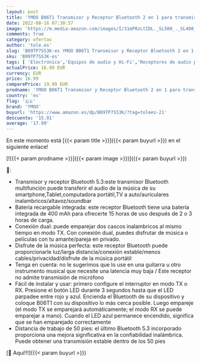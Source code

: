 ```yaml
---
layout: post
title: 'YMOO B06T1 Transmisor y Receptor Bluetooth 2 en 1 para transmisión de Auto/Hogar Transferir Música Estéreo Desde Smart TV/Tablet/Smartphone/Portátil a Auto/Auriculares inalámbricos/Altavoz'
date: 2022-08-16 07:30:57
image: 'https://m.media-amazon.com/images/I/31mP0zLtIDL._SL500_._SL400_.jpg'
comments: true
category: ofertas
author: 'tole.es'
slug: 'B09TP7S53K-es YMOO B06T1 Transmisor y Receptor Bluetooth 2 en 1 para...'
sku: 'B09TP7S53K-es'
tags: [ 'Electrónica','Equipos de audio y Hi-Fi','Receptores de audio para equipos de audio y Hi-Fi','Receptores y componentes de equipos de audio y Hi-Fi','smart','tv','ymoo','🇪🇸', ]
actualPrice: 16.99 EUR
currency: EUR
price: 16.99
comparePrice: 19.99 EUR
prodname: 'YMOO B06T1 Transmisor y Receptor Bluetooth 2 en 1 para transmisión de Auto/Hogar Transferir Música Estéreo Desde Smart TV/Tablet/Smartphone/Portátil a Auto/Auriculares inalámbricos/Altavoz'
country: 'es'
flag: '🇪🇸'
brand: 'YMOO'
buyurl: 'https://www.amazon.es/dp/B09TP7S53K/?tag=tolees-21'
descuento: '15.01'
average: '17.99'
---
```


En este momento está [{{< param title >}}]({{< param buyurl >}}) en el siguiente enlace!

[![{{< param prodname >}}]({{< param image >}})]({{< param buyurl >}})

🔎:

- Transmisor y receptor Bluetooth 5.3:este transmisor Bluetooth multifunción puede transferir el audio de la música de su smartphone,Tablet,computadora portátil,TV a auto/auriculares inalambricos/altavoz/soundbar
- Batería recargable integrada: este receptor Bluetooth tiene una batería integrada de 400 mAh para ofrecerte 15 horas de uso después de 2 o 3 horas de carga.
- Conexión dual: puede emparejar dos cascos inalambricos al mismo tiempo en modo TX. Con conexión dual, puedes disfrutar de música o películas con tu amante/pareja en privado.
- Disfrute de la música perfecta: este receptor Bluetooth puede proporcionarle luz/larga distancia/conexión estable/menos cables/privacidad/disfrute de la música portátil
- Tenga en cuenta: no le sugerimos que lo use en una guitarra u otro instrumento musical que necesite una latencia muy baja / Este receptor no admite transmisión de micrófono
- Fácil de instalar y usar: primero configure el interruptor en modo TX o RX. Presione el botón LED durante 3 segundos hasta que el LED parpadee entre rojo y azul. Encienda el Bluetooth de su dispositivo y coloque B06T1 con su dispositivo lo más cerca posible. Luego empareje (el modo TX se emparejará automáticamente; el modo RX se puede emparejar a mano). Cuando el LED azul permanece encendido, significa que se han emparejado correctamente
- Distancia de trabajo de 50 pies: el último Bluetooth 5.3 incorporado proporciona una mejora significativa en la confiabilidad inalámbrica. Puede obtener una transmisión estable dentro de los 50 pies

[🛒 Aquí!!!]({{< param buyurl >}})
